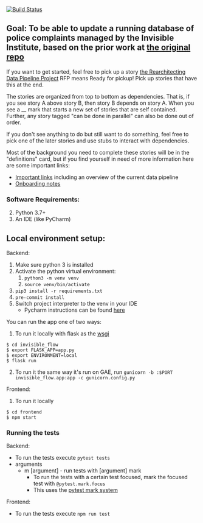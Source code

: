 [![Build Status](https://travis-ci.com/invinst/invisible-flow.svg?branch=master)](https://travis-ci.com/invinst/invisible-flow)

## Goal: To be able to update a running database of police complaints managed by the Invisible Institute, based on the prior work at [the original repo](https://github.com/invinst/chicago-police-data)

If you want to get started, feel free to pick up a story [the Rearchitecting Data Pipeline Project](https://github.com/invinst/invisible-flow/projects/1) RFP means Ready for pickup! Pick up stories that have this at the end.

The stories are organized from top to bottom as dependencies. That is, if you see story A above story B, then story B depends on story A. When you see a __ mark that starts a new set of stories that are self contained. Further, any story tagged "can be done in parallel" can also be done out of order.

If you don't see anything to do but still want to do something, feel free to pick one of the later stories and use stubs to interact with dependencies.

Most of the background you need to complete these stories will be in the "definitions" card, but if you find yourself in need of more information here are some important links:

- [Important links](https://docs.google.com/document/d/1fGi61CmjcWeY6xFlV0qHKrPLH4AqJkDkd70YWtOaQIg/edit?usp=sharing) including an overview of the current data pipeline
- [Onboarding notes](https://docs.google.com/document/d/1QIxJwsO7xY1-SbfmNyFxXGcDqBtex4QeeDGfRtrTMHA/edit?usp=sharing)

### Software Requirements:

2. Python 3.7+ 
3. An IDE (like PyCharm)

## Local environment setup:
Backend:
1. Make sure python 3 is installed
1. Activate the python virtual environment:
    1. `python3 -m venv venv`
    1. `source venv/bin/activate` 
1. `pip3 install -r requirements.txt`
1. `pre-commit install`
1. Switch project interpreter to the venv in your IDE
    - Pycharm instructions can be found [here](https://www.jetbrains.com/help/pycharm/creating-virtual-environment.html)

You can run the app one of two ways:

1. To run it locally with flask as the [wsgi](https://flask.palletsprojects.com/en/1.1.x/deploying/)
```
$ cd invisible_flow
$ export FLASK_APP=app.py
$ export ENVIRONMENT=local
$ flask run
```
2. To run it the same way it's run on GAE, run `gunicorn -b :$PORT invisible_flow.app:app -c gunicorn.config.py`

Frontend:
1. To run it locally
```
$ cd frontend
$ npm start
```

### Running the tests
Backend:
* To run the tests execute `pytest tests`
* arguments
  * m [argument] - run tests with [argument] mark
     * To run the tests with a certain test focused, mark the focused test with `@pytest.mark.focus`
     * This uses the [pytest mark system](https://docs.pytest.org/en/latest/mark.html)

Frontend:
* To run the tests execute `npm run test`
